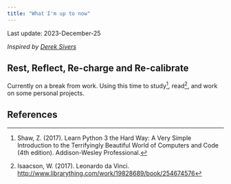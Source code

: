 ```yaml
---
title: "What I'm up to now"
---
```

Last update: 2023-December-25

*Inspired by [Derek Sivers](https://sive.rs/nowff)*
## Rest, Reflect, Re-charge and Re-calibrate
Currently on a break from work. Using this time to study[^shawLearnPythonHard2017], read[^isaacsonLeonardoVinci2017], and work on some personal projects.

## References
[^shawLearnPythonHard2017]: Shaw, Z. (2017). Learn Python 3 the Hard Way: A Very Simple Introduction to the Terrifyingly Beautiful World of Computers and Code (4th edition). Addison-Wesley Professional.
[^isaacsonLeonardoVinci2017]: Isaacson, W. (2017). Leonardo da Vinci. http://www.librarything.com/work/19828689/book/254674576
